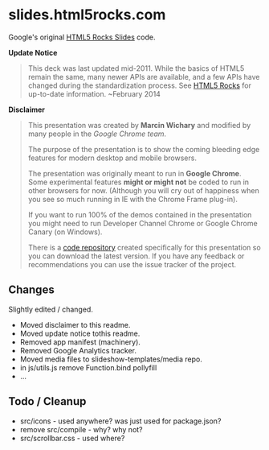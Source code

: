 # slides.html5rocks.com

Google's original [HTML5 Rocks Slides](https://github.com/html5rocks/slides.html5rocks.com) code.


**Update Notice**

> This deck was last updated mid-2011. While the basics of HTML5 remain the same,
> many newer APIs are available, and a few APIs have changed during the standardization process.
> See [HTML5 Rocks](http://html5rocks.com) for up-to-date information.   ~February 2014


**Disclaimer**

> This presentation was created by **Marcin Wichary** and modified by many people in the
> *Google Chrome team*.
>    
> The purpose of the presentation is to show the coming bleeding edge features
> for modern desktop and mobile browsers.
>
> The presentation was originally meant to run in **Google Chrome**. Some experimental
> features **might or might not** be coded to run in other browsers for now.
> (Although you will cry out of happiness when you see so much running in IE with
> the Chrome Frame plug-in).
>
> If you want to run 100% of the demos contained in the presentation you might need to run
> Developer Channel Chrome or Google Chrome Canary (on Windows).
>
> There is a [code repository](https://github.com/html5rocks/slides.html5rocks.com)
> created specifically for this presentation so you can download the latest version.
> If you have any feedback or recommendations you can use the issue tracker of the project.



## Changes

Slightly edited / changed.

- Moved disclaimer to this readme.
- Moved update notice tothis readme.
- Removed app manifest (machinery).
- Removed Google Analytics tracker.
- Moved media files to slideshow-templates/media repo.
- in js/utils.js remove Function.bind pollyfill
- ...



## Todo / Cleanup

- src/icons  - used anywhere? was just used for package.json?
- remove src/compile  - why? why not?
- src/scrollbar.css  - used where?
